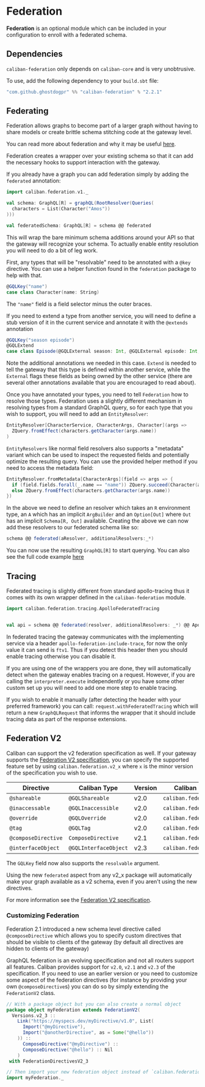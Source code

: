 # Federation

**Federation** is an optional module which can be included in your configuration to enroll with a federated schema.

## Dependencies

`caliban-federation` only depends on `caliban-core` and is very unobtrusive.

To use, add the following dependency to your `build.sbt` file:

```scala
"com.github.ghostdogpr" %% "caliban-federation" % "2.2.1"
```

## Federating

Federation allows graphs to become part of a larger graph without having to share models or create brittle
schema stitching code at the gateway level.

You can read more about federation and why it may be useful [here](https://www.apollographql.com/docs/apollo-server/federation/introduction/).

Federation creates a wrapper over your existing schema so that it can add the necessary hooks to support
interaction with the gateway.

If you already have a graph you can add federation simply by adding the `federated` annotation:

```scala
import caliban.federation.v1._

val schema: GraphQL[R] = graphQL(RootResolver(Queries(
  characters = List(Character("Amos"))
)))

val federatedSchema: GraphQL[R] = schema @@ federated
```

This will wrap the bare minimum schema additions around your API so that the gateway will recognize your schema.
To actually enable entity resolution you will need to do a bit of leg work.

First, any types that will be "resolvable" need to be annotated with a `@key` directive. You can use a helper function found
in the `federation` package to help with that. 

```scala
@GQLKey("name")
case class Character(name: String)
```

The `"name"` field is a field selector minus the outer braces. 

If you need to extend a type from another service, you will need to define a stub version of it in the current service
and annotate it with the `@extends` annotation

```scala
@GQLKey("season episode") 
@GQLExtend
case class Episode(@GQLExternal season: Int, @GQLExternal episode: Int, cast: List[Character])
```

Note the additional annotations we needed in this case. `Extend` is needed to tell the gateway that this type is defined within
another service, while the `External` flags these fields as being owned by the other service (there are several other annotations
available that you are encouraged to read about).

Once you have annotated your types, you need to tell `Federation` how to resolve those types. Federation uses a slightly
different mechanism in resolving types from a standard GraphQL query, so for each type that you wish to support, you will
need to add an `EntityResolver`:

```scala
EntityResolver[CharacterService, CharacterArgs, Character](args => 
  ZQuery.fromEffect(characters.getCharacter(args.name))
)  
```

`EntityResolvers` like normal field resolvers also supports a "metadata" variant which can be used to inspect the requested
fields and potentially optimize the resulting query. You can use the provided helper method if you need to access the metadata field:

```scala
EntityResolver.fromMetadata[CharacterArgs](field => args => {
  if (field.fields.forall(_.name == "name")) ZQuery.succeed(Character(args.name, Nil, None))
  else ZQuery.fromEffect(characters.getCharacter(args.name))
})
```

In the above we need to define an resolver which takes an `R` environment type,
an `A` which has an implicit `ArgBuilder` and an `Option[Out]` where `Out` has an implicit
`Schema[R, Out]` available. Creating the above we can now add these resolvers to our federated schema like so:

```scala
schema @@ federated(aResolver, additionalResolvers:_*)
```

You can now use the resulting `GraphQL[R]` to start querying. You can also see the full code example [here](https://github.com/ghostdogpr/caliban/tree/series/2.x/examples/src/main/scala/example/federation)

## Tracing

Federated tracing is slightly different from standard apollo-tracing thus it comes with its own wrapper defined in the `caliban-federation` module.

```scala
import caliban.federation.tracing.ApolloFederatedTracing


val api = schema @@ federated(resolver, additionalResolvers: _*) @@ ApolloFederatedTracing.wrapper
```
In federated tracing the gateway communicates with the implementing service via a header `apollo-federation-include-trace`,
for now the only value it can send is `ftv1`. Thus if you detect this header then you should enable tracing otherwise you can disable it.

If you are using one of the wrappers you are done, they will automatically detect when the gateway
enables tracing on a request. However, if you are calling the `interpreter.execute` independently or you have some other custom
set up you will need to add one more step to enable tracing.

If you wish to enable it manually (after detecting the header with your preferred framework) you can call: `request.withFederatedTracing` which will return a new `GraphQLRequest` that informs the wrapper
that it should include tracing data as part of the response extensions.


## Federation V2

Caliban can support the v2 federation specification as well. If your gateway supports the [Federation V2 specification](https://www.apollographql.com/docs/federation/federation-spec), you can specify the supported feature set
by using `caliban.federation.v2_x` where `x` is the minor version of the specification you wish to use.

| Directive    | Caliban Type | Version | Caliban package
--------------| --------------|---------| ---------------
| `@shareable` | `@GQLShareable` | v2.0    | `caliban.federation.v2_0`
| `@inaccessable` | `@GQLInaccessible` | v2.0    | `caliban.federation.v2_0`
| `@override`  | `@GQLOverride` | v2.0    | `caliban.federation.v2_0`
| `@tag`       | `@GQLTag` | v2.0    | `caliban.federation.v2_0`
| `@composeDirective` | `ComposeDirective` | v2.1    | `caliban.federation.v2_1`
| `@interfaceObject` | `@GQLInterfaceObject` | v2.3    | `caliban.federation.v2_3`

The `GQLKey` field now also supports the `resolvable` argument. 

Using the new `federated` aspect from any v2_x package will automatically make your graph available as a v2 schema,
even if you aren't using the new directives.

For more information see the [Federation V2 specification](https://www.apollographql.com/docs/federation/federation-2/new-in-federation-2/).

### Customizing Federation

Federation 2.1 introduced a new schema level directive called `@composeDirective` which allows you to specify custom directives that should
be visible to clients of the gateway (by default all directives are hidden to clients of the gateway)

GraphQL federation is an evolving specification and not all routers support all features.
Caliban provides support for `v2.0`, `v2.1` and `v2.3` of the specification. If you need to use
an earlier version or you need to customize some aspect of the federation directives (for instance by providing your own `@composeDirective`s) you can do so by simply extending the `FederationV2` class.

```scala
// With a package object but you can also create a normal object
package object myFederation extends FederationV2(
  Versions.v2_3 :: 
    Link("https://myspecs.dev/myDirective/v1.0", List(
      Import("@myDirective"),
      Import("@anotherDirective", as = Some("@hello"))
    )) :: 
      ComposeDirective("@myDirective") :: 
      ComposeDirective("@hello") :: Nil
    )
 with FederationDirectivesV2_3

// Then import your new federation object instead of `caliban.federation.v2_3`
import myFederation._
```
